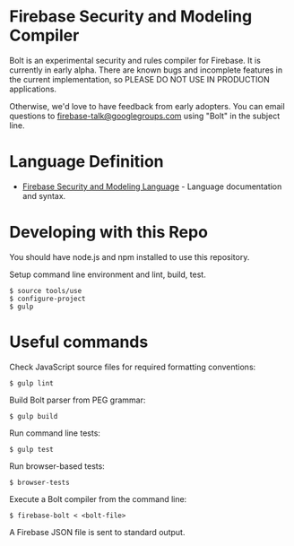 # Firebase Security and Modeling Compiler

Bolt is an experimental security and rules compiler for Firebase.  It is currently
in early alpha.  There are known bugs and incomplete features in the current
implementation, so PLEASE DO NOT USE IN PRODUCTION applications.

Otherwise, we'd love to have feedback from early adopters.  You can email questions
to firebase-talk@googlegroups.com using "Bolt" in the subject line.

# Language Definition

  - [Firebase Security and Modeling Language](docs/language.md) - Language documentation and syntax.

# Developing with this Repo

You should have node.js and npm installed to use this repository.

Setup command line environment and lint, build, test.

    $ source tools/use
    $ configure-project
    $ gulp

# Useful commands

Check JavaScript source files for required formatting conventions:

    $ gulp lint

Build Bolt parser from PEG grammar:

    $ gulp build

Run command line tests:

    $ gulp test

Run browser-based tests:

    $ browser-tests

Execute a Bolt compiler from the command line:

    $ firebase-bolt < <bolt-file>

A Firebase JSON file is sent to standard output.
